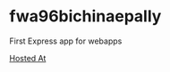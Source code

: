 # fwa96bichinaepally

First Express app for webapps

[Hosted At](https://fwa96bichinaepally.herokuapp.com/)
